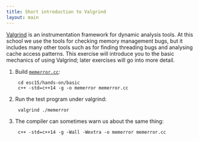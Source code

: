 ```yaml
---
title: Short introduction to Valgrind
layout: main
---
```


[Valgrind](http://valgrind.org/) is an instrumentation framework
for dynamic analysis tools. At this school we use the tools for checking
memory management bugs, but it includes many other tools such as for
finding threading bugs and analysing cache access patterns. This
exercise will introduce you to the basic mechanics of using Valgrind;
later exercises will go into more detail.

1. Build [`memerror.cc`]({{site.exercises_repo}}/hands-on/basic/memerror.cc):

        cd esc15/hands-on/basic
        c++ -std=c++14 -g -o memerror memerror.cc
        
2. Run the test program under valgrind:

        valgrind ./memerror

3. The compiler can sometimes warn us about the same thing:

        c++ -std=c++14 -g -Wall -Wextra -o memerror memerror.cc
